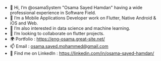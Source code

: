 - 👋 Hi, I’m @osamaSystem "Osama Sayed Hamdan" having a wide professional experience in Software Field.
- 👀 I’m a Mobile Applications Developer work on Flutter, Native Android & iOS and Web.
- 🌱 I’m also interested in data science and machine learning.
- 💞️ I’m looking to collaborate on flutter projects.
- 🌍 Portfolio : https://eng-osama.great-site.net/
- 📫 Email : osama.sayed.mohammed@gmail.com
- 📱 Find me on LinkedIn : https://linkedin.com/in/osama-sayed-hamdan/

<!---
osamaSystem/osamaSystem is a ✨ special ✨ repository because its `README.md` (this file) appears on your GitHub profile.
You can click the Preview link to take a look at your changes.
--->
